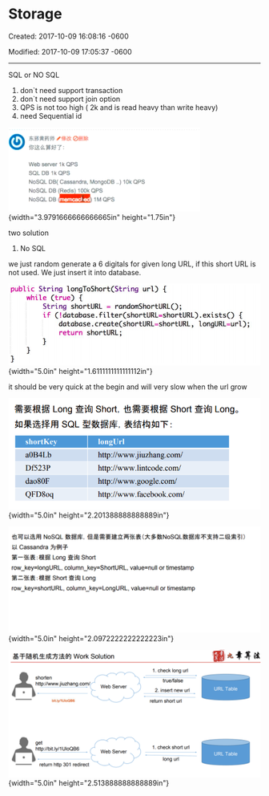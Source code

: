 # Storage

Created: 2017-10-09 16:08:16 -0600

Modified: 2017-10-09 17:05:37 -0600

---

SQL or NO SQL



1.  don`t need support transaction
2.  don`t need support join option
3.  QPS is not too high ( 2k and is read heavy than write heavy)
4.  need Sequential id





![Web Wver 1k QPS SQL oa 1k ops NOSC_X Cassandra. 'v6ngoOB Nosu oe (Reds) 1 DOk aps NOSQL 0B • IMQPS • me-ncE 10k aps ](../../media/TinyURL^MID-gen-TinyURL-Storage-image1.png){width="3.9791666666666665in" height="1.75in"}













two solution



1.  No SQL





we just random generate a 6 digitals for given long URL, if this short URL is not used. We just insert it into database.



![public String longToShortCString url) { while (true) { String shortURL = randomShortURL(); if C! database. exists() { database. longURL=url); return shortURL; ](../../media/TinyURL^MID-gen-TinyURL-Storage-image2.png){width="5.0in" height="1.6111111111111112in"}





it should be very quick at the begin and will very slow when the url grow









![](../../media/TinyURL^MID-gen-TinyURL-Storage-image3.png){width="5.0in" height="2.201388888888889in"}



![NoSQL Cassandra row row Long Short _key=longURL, column_key=ShortURL, value=null or timestamp Short Long _key=shortURL, column_key=LongURL, value-null or timestamp ](../../media/TinyURL^MID-gen-TinyURL-Storage-image4.png){width="5.0in" height="2.0972222222222223in"}



![](../../media/TinyURL^MID-gen-TinyURL-Storage-image5.png){width="5.0in" height="2.513888888888889in"}











